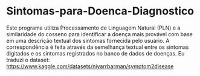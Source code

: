 # Sintomas-para-Doenca-Diagnostico
Este programa utiliza Processamento de Linguagem Natural (PLN) e a similaridade do cosseno para identificar a doença mais provável com base em uma descrição textual dos sintomas fornecida pelo usuário. A correspondência é feita através da semelhança textual entre os sintomas digitados e os sintomas registrados no banco de dados de doenças.
Eu traduzi o dataset: https://www.kaggle.com/datasets/niyarrbarman/symptom2disease 


